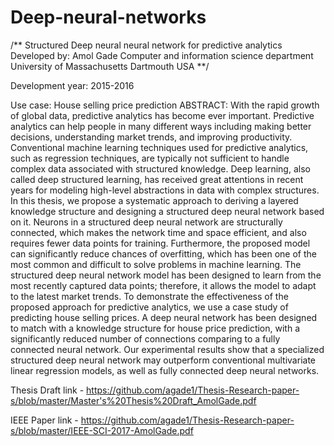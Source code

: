 # Deep-neural-networks

/**
  Structured Deep neural neural network for predictive analytics
  Developed by: Amol Gade
  Computer and information science department
  University of Massachusetts Dartmouth
  USA
 **/ 
 
  Development year: 2015-2016
  
  Use case: House selling price prediction
  ABSTRACT: With the rapid growth of global data, predictive analytics has become ever important.
  Predictive analytics can help people in many different ways including making better decisions,
  understanding market trends, and improving productivity. Conventional machine learning techniques
  used for predictive analytics, such as regression techniques, are typically not sufficient to handle
  complex data associated with structured knowledge. Deep learning, also called deep structured learning,
  has received great attentions in recent years for modeling high-level abstractions in data with complex
  structures. In this thesis, we propose a systematic approach to deriving a layered knowledge structure
  and designing a structured deep neural network based on it. Neurons in a structured deep neural network
  are structurally connected, which makes the network time and space efficient, and also requires fewer
  data points for training. Furthermore, the proposed model can significantly reduce chances of overfitting,
  which has been one of the most common and difficult to solve problems in machine learning. The structured
  deep neural network model has been designed to learn from the most recently captured data points; therefore,
  it allows the model to adapt to the latest market trends. To demonstrate the effectiveness of the proposed
  approach for predictive analytics, we use a case study of predicting house selling prices.
  A deep neural network has been designed to match with a knowledge structure for house price prediction,
  with a significantly reduced number of connections comparing to a fully connected neural network.
  Our experimental results show that a specialized structured deep neural network may outperform conventional
  multivariate linear regression models, as well as fully connected deep neural networks.
 
 Thesis Draft link - https://github.com/agade1/Thesis-Research-paper-s/blob/master/Master's%20Thesis%20Draft_AmolGade.pdf
 
 IEEE Paper link - https://github.com/agade1/Thesis-Research-paper-s/blob/master/IEEE-SCI-2017-AmolGade.pdf
